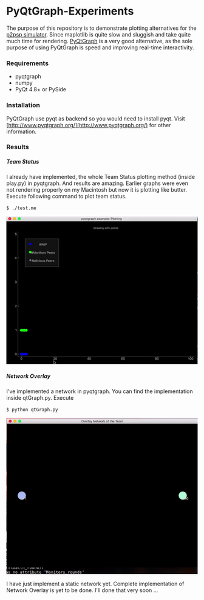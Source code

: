 # PyQtGraph-Experiments
The purpose of this repository is to demonstrate plotting alternatives for the [p2psp simulator](https://github.com/P2PSP/simulator/). Since maplotlib is quite slow and sluggish and take quite much time for rendering.
[PyQtGraph](http://www.pyqtgraph.org/) is a very good alternative, as the sole purpose of using PyQtGraph is speed and improving real-time interactivity.
### Requirements
- pyqtgraph
- numpy
- PyQt 4.8+ or PySide
### Installation
 PyQtGraph use pyqt as backend so you would need to install pyqt.
 Visit [http://www.pyqtgraph.org/](http://www.pyqtgraph.org/) for other information.
 ### Results
##### Team Status 
 I already have implemented, the whole Team Status plotting method (inside play.py) in pyqtgraph. And results are amazing. Earlier graphs were even not rendering properly on my Macintosh but now it is plotting like butter. 
Execute following command to plot team status.
```sh
$ ./test.me
```
![team](res/team.gif)

##### Network Overlay
I've implemented a network in pyqtgraph. You can find the implementation inside qtGraph.py. 
Execute 
```sh
$ python qtGraph.py
```
![overlay](res/overlay_network.gif)
 
 I have just implement a static network yet. Complete implementation of Network Overlay is yet to be done.
 I'll done that very soon ...
